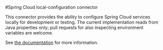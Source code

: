 #Spring Cloud local-configuration connector

This connector provides the ability to configure Spring Cloud services locally for development or testing. The current implementation reads from Java properties only; pull requests for also inspecting environment variables are welcome.

See [the documentation](http://cloud.spring.io/spring-cloud-connectors/spring-cloud-connectors.html#_local_configuration_connector) for more information.

